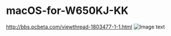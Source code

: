 # macOS-for-W650KJ-KK
http://bbs.pcbeta.com/viewthread-1803477-1-1.html
![Image text](http://bbs.pcbeta.com/data/attachment/forum/201902/07/124622fssxo1vqbs1zqoqs.png)
